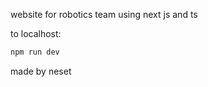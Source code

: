website for robotics team using next js and ts

to localhost:
```bash
npm run dev
```

made by neset
